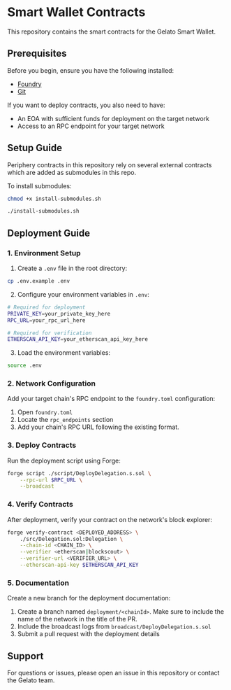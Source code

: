 # Smart Wallet Contracts

This repository contains the smart contracts for the Gelato Smart Wallet.

## Prerequisites

Before you begin, ensure you have the following installed:

- [Foundry](https://book.getfoundry.sh/getting-started/installation)
- [Git](https://git-scm.com/downloads)

If you want to deploy contracts, you also need to have:

- An EOA with sufficient funds for deployment on the target network
- Access to an RPC endpoint for your target network

## Setup Guide

Periphery contracts in this repository rely on several external contracts which are added as submodules in this repo.

To install submodules:

```bash
chmod +x install-submodules.sh

./install-submodules.sh
```

## Deployment Guide

### 1. Environment Setup

1. Create a `.env` file in the root directory:

```bash
cp .env.example .env
```

2. Configure your environment variables in `.env`:

```bash
# Required for deployment
PRIVATE_KEY=your_private_key_here
RPC_URL=your_rpc_url_here

# Required for verification
ETHERSCAN_API_KEY=your_etherscan_api_key_here
```

3. Load the environment variables:

```bash
source .env
```

### 2. Network Configuration

Add your target chain's RPC endpoint to the `foundry.toml` configuration:

1. Open `foundry.toml`
2. Locate the `rpc_endpoints` section
3. Add your chain's RPC URL following the existing format.

### 3. Deploy Contracts

Run the deployment script using Forge:

```bash
forge script ./script/DeployDelegation.s.sol \
    --rpc-url $RPC_URL \
    --broadcast
```

### 4. Verify Contracts

After deployment, verify your contract on the network's block explorer:

```bash
forge verify-contract <DEPLOYED_ADDRESS> \
    ./src/Delegation.sol:Delegation \
    --chain-id <CHAIN_ID> \
    --verifier <etherscan|blockscout> \
    --verifier-url <VERIFIER_URL> \
    --etherscan-api-key $ETHERSCAN_API_KEY
```

### 5. Documentation

Create a new branch for the deployment documentation:

1. Create a branch named `deployment/<chainId>`. Make sure to include the name of the network in the title of the PR.
2. Include the broadcast logs from `broadcast/DeployDelegation.s.sol`
3. Submit a pull request with the deployment details

## Support

For questions or issues, please open an issue in this repository or contact the Gelato team.
